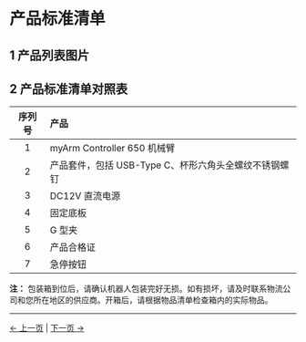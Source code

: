 # 产品标准清单

## 1 产品列表图片

<!-- <img src="../.." alt="img-1" width="800" height=“auto” /> <br>

Each product is numbered and detailed to ensure you can accurately refer to your listing. -->

## 2 产品标准清单对照表

| 序列号 | 产品                                                  |
| :----: | :---------------------------------------------------- |
|   1    | myArm Controller 650 机械臂                           |
|   2    | 产品套件，包括 USB-Type C、杯形六角头全螺纹不锈钢螺钉 |
|   3    | DC12V 直流电源                                        |
|   4    | 固定底板                                              |
|   5    | G 型夹                                                |
|   6    | 产品合格证                                            |
|   7    | 急停按钮                                              |

**注：** 包装箱到位后，请确认机器人包装完好无损。如有损坏，请及时联系物流公司和您所在地区的供应商。开箱后，请根据物品清单检查箱内的实际物品。

---

[← 上一页](./4.2_320_M5_firstUse.md) | [下一页 →](./4.2.2-UNboxing.md)
